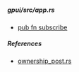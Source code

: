 
##### gpui/src/app.rs

- [pub fn subscribe](https://github.com/zed-industries/zed/blob/main/crates/gpui/src/app.rs#L410)

##### References

- [ownership_post.rs](https://github.com/zed-industries/zed/blob/main/crates/gpui/examples/ownership_post.rs)
